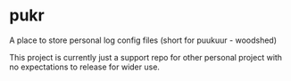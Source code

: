 # pukr
A place to store personal log config files (short for puukuur - woodshed)

This project is currently just a support repo for other personal project with no expectations to release for wider use.
